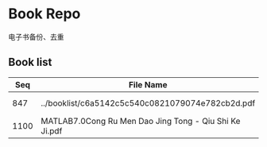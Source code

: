 Book Repo
=========

电子书备份、去重

Book list
---------

| Seq | File Name | Size | MD5 |
| --- | --------- | ---- | --- |
| 847 | ../booklist/c6a5142c5c540c0821079074e782cb2d.pdf | 14.1 MB | c6a5142c5c540c0821079074e782cb2d | 
| 1100 | MATLAB7.0Cong Ru Men Dao Jing Tong - Qiu Shi Ke Ji.pdf | 14.1 MB | c6a5142c5c540c0821079074e782cb2d | 
